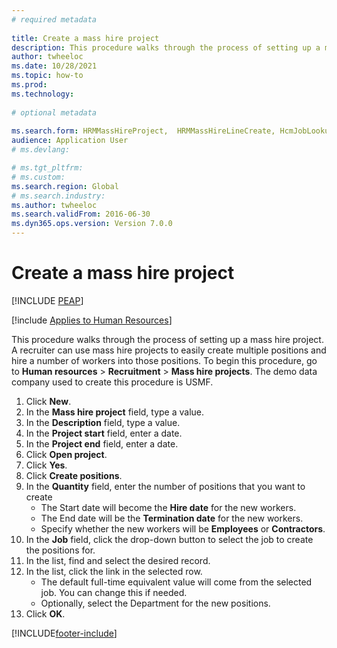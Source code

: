 ```yaml
--- 
# required metadata 
 
title: Create a mass hire project
description: This procedure walks through the process of setting up a mass hire project. 
author: twheeloc
ms.date: 10/28/2021
ms.topic: how-to 
ms.prod:  
ms.technology:  
 
# optional metadata 
 
ms.search.form: HRMMassHireProject,  HRMMassHireLineCreate, HcmJobLookup, HcmPersonnelManagementWorkspace
audience: Application User 
# ms.devlang:  

# ms.tgt_pltfrm:  
# ms.custom:  
ms.search.region: Global
# ms.search.industry: 
ms.author: twheeloc
ms.search.validFrom: 2016-06-30 
ms.dyn365.ops.version: Version 7.0.0 
---
```

# Create a mass hire project


[!INCLUDE [PEAP](../includes/peap-1.md)]

[!include [Applies to Human Resources](../includes/applies-to-hr.md)]



This procedure walks through the process of setting up a mass hire project. A recruiter can use mass hire projects to easily create multiple positions and hire a number of workers into those positions. To begin this procedure, go to **Human resources** > **Recruitment** > **Mass hire projects**. The demo data company used to create this procedure is USMF.

1. Click **New**.
2. In the **Mass hire project** field, type a value.
3. In the **Description** field, type a value.
4. In the **Project start** field, enter a date.
5. In the **Project end** field, enter a date.
6. Click **Open project**.
7. Click **Yes**.
8. Click **Create positions**.
9. In the **Quantity** field, enter the number of positions that you want to create
    * The Start date will become the **Hire date** for the new workers.  
    * The End date will be the **Termination date** for the new workers.  
    * Specify whether the new workers will be **Employees** or **Contractors**.  
10. In the **Job** field, click the drop-down button to select the job to create the positions for.
11. In the list, find and select the desired record.
12. In the list, click the link in the selected row.
    * The default full-time equivalent value will come from the selected job. You can change this if needed.  
    * Optionally, select the Department for the new positions.  
13. Click **OK**.



[!INCLUDE[footer-include](../includes/footer-banner.md)]
